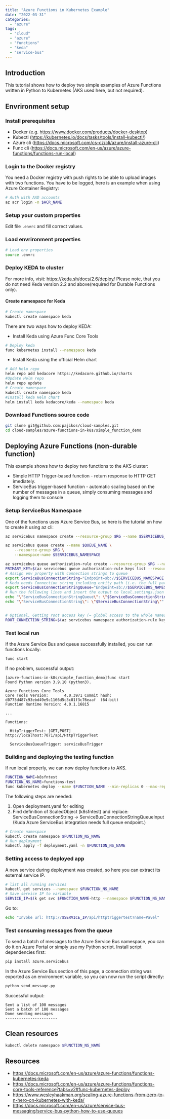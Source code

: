 ```yaml
---
title: "Azure Functions in Kubernetes Example"
date: "2022-03-31"
categories: 
  - "azure"
tags: 
  - "cloud"
  - "azure"
  - "functions"
  - "keda"
  - "service-bus"
---
```

## Introduction
This tutorial shows how to deploy two simple examples of Azure Functions written in Python to Kubernetes (AKS used here, but not required).

## Envrironment setup
### Install prerequisites
* Docker (e.g. https://www.docker.com/products/docker-desktop)
* Kubectl (https://kubernetes.io/docs/tasks/tools/install-kubectl/)
* Azure cli (https://docs.microsoft.com/cs-cz/cli/azure/install-azure-cli)
* Func cli (https://docs.microsoft.com/en-us/azure/azure-functions/functions-run-local)

### Login to the Docker registry
You need a Docker registry with push rights to be able to upload images with two functions.
You have to be logged, here is an example when using Azure Container Registry:
```bash
# Auth with AAD accounts
az acr login -n $ACR_NAME
```

### Setup your custom properties
Edit file `.envrc` and fill correct values.

### Load envrironment properties
```bash
# Load env properties
source .envrc
```

### Deploy KEDA to cluster
For more info, visit: https://keda.sh/docs/2.6/deploy/
Please note, that you do not need Keda version 2.2 and above(required for Durable Functions only).

#### Create namespace for Keda
```bash
# Create namespace
kubectl create namespace keda
```

There are two ways how to deploy KEDA:
* Install Keda using Azure Func Core Tools
```bash
# Deploy keda
func kubernetes install --namespace keda
```
* Install Keda using the official Helm chart
```bash
# Add Helm repo
helm repo add kedacore https://kedacore.github.io/charts
#Update Helm repo
helm repo update
# Create namespace
kubectl create namespace keda
#Install keda Helm chart
helm install keda kedacore/keda --namespace keda
```

### Download Functions source code
```bash
git clone git@github.com:pajikos/cloud-samples.git
cd cloud-samples/azure-functions-in-k8s/simple_function_demo
```

## Deploying Azure Functions (non-durable function)
This example shows how to deploy two functions to the AKS cluster:
* Simple HTTP Trigger-based function - return response to HTTP GET imediately.
* ServiceBus trigger-based function - automatic scaling based on the number of messages in a queue, simply consuming messages and logging them to console


### Setup ServiceBus Namespace
One of the functions uses Azure Service Bus, so here is the tutorial on how to create it using az cli:
```bash
az servicebus namespace create --resource-group $RG --name $SERVICEBUS_NAMESPACE --location $LOC --sku Standard

az servicebus queue create --name $QUEUE_NAME \
    --resource-group $RG \
    --namespace-name $SERVICEBUS_NAMESPACE

az servicebus queue authorization-rule create --resource-group $RG --namespace-name $SERVICEBUS_NAMESPACE --queue-name $QUEUE_NAME --name $POLICY_NAME --rights Listen Send Manage
PRIMARY_KEY=$(az servicebus queue authorization-rule keys list --resource-group $RG --namespace-name $SERVICEBUS_NAMESPACE --queue-name queue-input --name $POLICY_NAME --query primaryKey --output tsv)   
# Assign env property with connection strings to queue
export ServiceBusConnectionString="Endpoint=sb://$SERVICEBUS_NAMESPACE.servicebus.windows.net/;SharedAccessKeyName=$POLICY_NAME;SharedAccessKey=$PRIMARY_KEY;"
# Keda needs Connection string including entity path (i.e. the full path)
export ServiceBusConnectionStringQueue="Endpoint=sb://$SERVICEBUS_NAMESPACE.servicebus.windows.net/;SharedAccessKeyName=$POLICY_NAME;SharedAccessKey=$PRIMARY_KEY;EntityPath=$QUEUE_NAME"
# Run the following lines and insert the output to local.settings.json 
echo "\"ServiceBusConnectionStringQueue\": \"$ServiceBusConnectionStringQueue\""
echo "\"ServiceBusConnectionString\": \"$ServiceBusConnectionString\""


# Optional, Getting root access key (= global access to the whole namespace)
ROOT_CONNECTION_STRING=$(az servicebus namespace authorization-rule keys list --resource-group $RG --namespace-name $SERVICEBUS_NAMESPACE --name RootManageSharedAccessKey --query primaryConnectionString --output tsv)
```

### Test local run
If the Azure Service Bus and queue successfully installed, you can run functions locally:
```bash
func start
```
If no problem, successful output:
```console
[azure-functions-in-k8s/simple_function_demo]func start
Found Python version 3.9.10 (python3).

Azure Functions Core Tools
Core Tools Version:       4.0.3971 Commit hash: d0775d487c93ebd49e9c1166d5c3c01f3c76eaaf  (64-bit)
Function Runtime Version: 4.0.1.16815

...

Functions:

  HttpTriggerTest: [GET,POST] http://localhost:7071/api/HttpTriggerTest

  ServiceBusQueueTrigger: serviceBusTrigger
```

### Building and deploying the testing function
If run local properly, we can now deploy functions to AKS.
```bash
FUNCTION_NAME=k8sfntest
FUNCTION_NS_NAME=functions-test
func kubernetes deploy --name $FUNCTION_NAME --min-replicas 0 --max-replicas 5 --cooldown-period 30 --image-name $ACR_NAME.azurecr.io/functiontestdeploy:latest --namespace $FUNCTION_NS_NAME -i --dry-run > deployment.yaml
```
The following steps are needed:
1. Open deployment.yaml for editing
2. Find definition of ScaledObject (k8sfntest) and replace: ServiceBusConnectionString -> ServiceBusConnectionStringQueueInput (Kuda Azure ServiceBus integration needs full queue endpoint.)

```bash
# Create namespace
kubectl create namespace $FUNCTION_NS_NAME
# Run deployment
kubectl apply -f deployment.yaml -n $FUNCTION_NS_NAME
```

### Setting access to deployed app
A new service during deployment was created, so here you can extract its external service IP.
```bash
# list all running services
kubectl get services --namespace $FUNCTION_NS_NAME
# Save service IP to variable
SERVICE_IP=$(k get svc $FUNCTION_NAME-http --namespace $FUNCTION_NS_NAME -o jsonpath='{.status.loadBalancer.ingress[*].ip}')
```

Go to:
```bash
echo "Invoke url: http://$SERVICE_IP/api/httptriggertest?name=Pavel"
```

### Test consuming messages from the queue
To send a batch of messages to the Azure Service Bus namespace, you can do it on Azure Portal or simply use my Python script.
Install script dependencies first:
```bash
pip install azure.servicebus
```
In the Azure Service Bus section of this page, a connection string was exported as an environment variable, so you can now run the script directly:
```bash
python send_message.py
```
Successful output:
```console
Sent a list of 100 messages
Sent a batch of 100 messages
Done sending messages
-----------------------
```
## Clean resources
```bash
kubectl delete namespace $FUNCTION_NS_NAME
```

## Resources
* https://docs.microsoft.com/en-us/azure/azure-functions/functions-kubernetes-keda
* https://docs.microsoft.com/en-us/azure/azure-functions/functions-core-tools-reference?tabs=v2#func-kubernetes-deploy
* https://www.wesleyhaakman.org/scaling-azure-functions-from-zero-to-n-hero-on-kubernetes-with-keda/
* https://docs.microsoft.com/en-us/azure/service-bus-messaging/service-bus-python-how-to-use-queues

